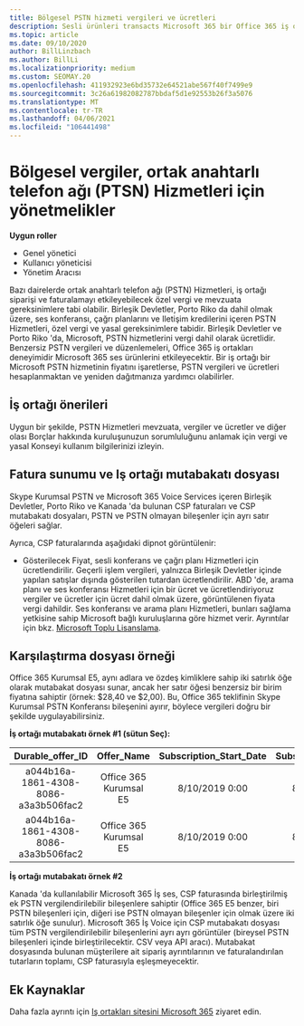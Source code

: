 ```yaml
---
title: Bölgesel PSTN hizmeti vergileri ve ücretleri
description: Sesli ürünleri transacts Microsoft 365 bir Office 365 iş ortağı olarak, PSTN Hizmetleri için bölgesel vergiler, ücretler veya yasal gereksinimlere tabi olabilirsiniz.
ms.topic: article
ms.date: 09/10/2020
author: BillLinzbach
ms.author: BillLi
ms.localizationpriority: medium
ms.custom: SEOMAY.20
ms.openlocfilehash: 411932923e6bd35732e64521abe567f40f7499e9
ms.sourcegitcommit: 3c26a61982082787bbdaf5d1e92553b26f3a5076
ms.translationtype: MT
ms.contentlocale: tr-TR
ms.lasthandoff: 04/06/2021
ms.locfileid: "106441498"
---
```

# <a name="regional-taxes-regulations-for-public-switched-telephone-network-ptsn-services"></a>Bölgesel vergiler, ortak anahtarlı telefon ağı (PTSN) Hizmetleri için yönetmelikler

**Uygun roller**

- Genel yönetici
- Kullanıcı yöneticisi
- Yönetim Aracısı

Bazı dairelerde ortak anahtarlı telefon ağı (PSTN) Hizmetleri, iş ortağı siparişi ve faturalamayı etkileyebilecek özel vergi ve mevzuata gereksinimlere tabi olabilir. Birleşik Devletler, Porto Riko da dahil olmak üzere, ses konferansı, çağrı planlarını ve Iletişim kredilerini içeren PSTN Hizmetleri, özel vergi ve yasal gereksinimlere tabidir. Birleşik Devletler ve Porto Riko 'da, Microsoft, PSTN hizmetlerini vergi dahil olarak ücretlidir.  Benzersiz PSTN vergileri ve düzenlemeleri, Office 365 iş ortakları deneyimidir Microsoft 365 ses ürünlerini etkileyecektir.  Bir iş ortağı bir Microsoft PSTN hizmetinin fiyatını işaretlerse, PSTN vergileri ve ücretleri hesaplanmaktan ve yeniden dağıtmanıza yardımcı olabilirler.

## <a name="partner-recommendations"></a>İş ortağı önerileri

Uygun bir şekilde, PSTN Hizmetleri mevzuata, vergiler ve ücretler ve diğer olası Borçlar hakkında kuruluşunuzun sorumluluğunu anlamak için vergi ve yasal Konseyi kullanım bilgilerinizi izleyin.

## <a name="invoice-presentation-and-partner-reconciliation-file"></a>Fatura sunumu ve Iş ortağı mutabakatı dosyası

Skype Kurumsal PSTN ve Microsoft 365 Voice Services içeren Birleşik Devletler, Porto Riko ve Kanada 'da bulunan CSP faturaları ve CSP mutabakatı dosyaları, PSTN ve PSTN olmayan bileşenler için ayrı satır öğeleri sağlar.

Ayrıca, CSP faturalarında aşağıdaki dipnot görüntülenir:

* Gösterilecek Fiyat, sesli konferans ve çağrı planı Hizmetleri için ücretlendirilir.  Geçerli işlem vergileri, yalnızca Birleşik Devletler içinde yapılan satışlar dışında gösterilen tutardan ücretlendirilir.  ABD 'de, arama planı ve ses konferansı Hizmetleri için bir ücret ve ücretlendiriyoruz vergiler ve ücretler için ücret dahil olmak üzere, görüntülenen fiyata vergi dahildir.  Ses konferansı ve arama planı Hizmetleri, bunları sağlama yetkisine sahip Microsoft bağlı kuruluşlarına göre hizmet verir.  Ayrıntılar için bkz. [Microsoft Toplu Lisanslama](https://go.microsoft.com/fwlink/?LinkId=690247).

## <a name="reconciliation-file-example"></a>Karşılaştırma dosyası örneği

Office 365 Kurumsal E5, aynı adlara ve özdeş kimliklere sahip iki satırlık öğe olarak mutabakat dosyası sunar, ancak her satır öğesi benzersiz bir birim fiyatına sahiptir (örnek: $28,40 ve $2,00). Bu, Office 365 teklifinin Skype Kurumsal PSTN Konferansı bileşenini ayırır, böylece vergileri doğru bir şekilde uygulayabilirsiniz.

**İş ortağı mutabakatı örnek #1 (sütun Seç):**

|**Durable_offer_ID**|**Offer_Name**|**Subscription_Start_Date**|**Subscription_End_Date**|**Charge_Start_Date**|**Charge_End_Date**|**Charge_Type**|**Unit_Price**|
|:----:|:----:|:----:|:----:|:----:|:----:|:----:|:----:|
|a044b16a-1861-4308-8086-a3a3b506fac2   |Office 365 Kurumsal E5   |8/10/2019 0:00   |8/11/2019 0:00   |8/11/2019 0:00|9/10/2019 0:00   |Bisiklet ücreti   |28.40   |
|a044b16a-1861-4308-8086-a3a3b506fac2   |Office 365 Kurumsal E5   |8/10/2019 0:00   |8/11/2019 0:00   |8/11/2019 0:00   |9/10/2019 0:00   |Bisiklet ücreti   |2,00   |

**İş ortağı mutabakatı örnek #2**

Kanada 'da kullanılabilir Microsoft 365 İş ses, CSP faturasında birleştirilmiş ek PSTN vergilendirilebilir bileşenlere sahiptir (Office 365 E5 benzer, biri PSTN bileşenleri için, diğeri ise PSTN olmayan bileşenler için olmak üzere iki satırlık öğe sunulur).  Microsoft 365 İş Voice için CSP mutabakatı dosyası tüm PSTN vergilendirilebilir bileşenlerini ayrı ayrı görüntüler (bireysel PSTN bileşenleri içinde birleştirilecektir. CSV veya API aracı).  Mutabakat dosyasında bulunan müşterilere ait sipariş ayrıntılarının ve faturalandırılan tutarların toplamı, CSP faturasıyla eşleşmeyecektir.

## <a name="additional-resources"></a>Ek Kaynaklar
Daha fazla ayrıntı için [Iş ortakları sitesini Microsoft 365](https://www.microsoft.com/microsoft-365/partners/) ziyaret edin.

